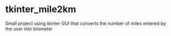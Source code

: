 # tkinter_mile2km
Small project using tkinter GUI that converts the number of miles entered by the user into kilometer
